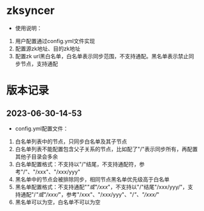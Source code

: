 # zksyncer

+ 使用说明：
1. 用户配置通过config.yml文件实现
2. 配置源zk地址、目的zk地址
3. 配置zk url黑白名单，白名单表示同步范围，不支持通配。黑名单表示禁止同步节点，支持通配

# 版本记录

##  2023-06-30-14-53

+ config.yml配置文件：
1. 白名单列表中的节点，只同步白名单及其子节点
2. 白名单列表不能配置包含父子关系的节点，比如配了"/"表示同步所有，再配置其他子目录会多余
3. 白名单配置格式：不支持以"/"结尾，不支持通配符，参考"/"、"/xxx"、"/xxx/yyy"
4. 黑名单中的节点会被排除同步，相同节点黑名单优先级高于白名单
5. 黑名单配置格式：不支持通配"*"或"/xxx*"，不支持以"/"结尾"/xxx/yyy/"，支持通配"/*"或"/xxx/*"，参考"/xxx"、"/xxx/yyy"、"/*"、"/xxx/*"
6. 黑名单可以为空，白名单不可以为空
